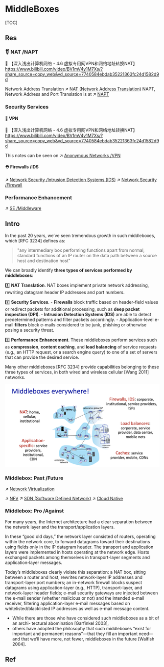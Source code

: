 # MiddleBoxes

[TOC]



## Res
### ⚧️ NAT /NAPT
🔗 【深入浅出计算机网络 - 4.6 虚拟专用网VPN和网络地址转换NAT】 https://www.bilibili.com/video/BV1mV4y1M7Xs/?share_source=copy_web&vd_source=7740584ebdab35221363fc24d1582d9d 

Network Address Translation ↗ [NAT (Network Address Translation)](NAT%20(Network%20Address%20Translation)/NAT%20(Network%20Address%20Translation).md)
NAPT, Network Address and Port Translation is at ↗ [NAPT](NAT%20(Network%20Address%20Translation)/NAPT.md)


### Security Services
#### 👻 VPN
🔗 【深入浅出计算机网络 - 4.6 虚拟专用网VPN和网络地址转换NAT】 https://www.bilibili.com/video/BV1mV4y1M7Xs/?share_source=copy_web&vd_source=7740584ebdab35221363fc24d1582d9d

This notes can be seen on ↗ [Anonymous Networks /VPN](../../../../../CyberSecurity/Network%20Security/Anonymous%20&%20Private%20Networks/👻%20Tunneling%20&%20VPN/Tunneling%20&%20VPN.md)

#### ⛑️ Firewalls /IDS
↗ [Network Security /Intrusion Detection Systems (IDS)](../../../../../CyberSecurity/🛌%20Comprehensive%20Defense%20Systems%20&%20Security%20Products/IDS%20(Intrusion%20Detection%20Systems)/IDS%20(Intrusion%20Detection%20Systems).md)
↗ [Network Security /Firewall](../../../../../CyberSecurity/🛌%20Comprehensive%20Defense%20Systems%20&%20Security%20Products/Firewall%20&%20Network%20Filters/Firewall%20&%20Network%20Filters.md)


### Performance Enhancement
↗ [SE /Middleware](../../../../../Software%20Engineering/👾%20Web%20Development/🥪%20Middleware/Middleware.md)



## Intro
In the past 20 years, we’ve seen tremendous growth in such middleboxes, which [RFC 3234] defines as:

> "any intermediary box performing functions apart from normal, standard functions of an IP router on the data path between a source host and destination host"

We can broadly identify **three types of services performed by middleboxes**:

1️⃣ **NAT Translation**. NAT boxes implement private network addressing, rewriting datagram header IP addresses and port numbers.

2️⃣ **Security Services**. 
	- **Firewalls** block traffic based on header-field values or redirect packets for additional processing, such as **deep packet inspection (DPI)**.
	- **Intrusion Detection Systems (IDS)** are able to detect predetermined patterns and filter packets accordingly. 
	- Application-level e-mail **filters** block e-mails considered to be junk, phishing or otherwise posing a security threat.

3️⃣ **Performance Enhancement**. These middleboxes perform services such as **compression**, **content caching**, and **load balancing** of service requests (e.g., an HTTP request, or a search engine query) to one of a set of servers that can provide the desired service.

Many other middleboxes [RFC 3234] provide capabilities belonging to these three types of services, in both wired and wireless cellular [Wang 2011] networks.

![](../../../../../../Assets/Pics/Screenshot%202023-05-12%20at%2010.53.17%20AM.png)


### Middlebox: Past /Future
↗ [Network Virtualization](../../../👰🏻‍♂️%20Network%20Virtualization/Network%20Virtualization.md)

↗ [NFV](../../../👰🏻‍♂️%20Network%20Virtualization/NFV/NFV.md)
↗ [SDN (Software Defined Network)](../../../🙌🏻%20SDN%20(Software%20Defined%20Network)/SDN%20(Software%20Defined%20Network).md)
↗ [Cloud Native](../../../../../Software%20Engineering/☁️%20Cloud%20Native/Cloud%20Native.md)


### Middlebox: Pro /Against
For many years, the Internet architecture had a clear separation between the network layer and the transport/application layers. 

In these “good old days,” the network layer consisted of routers, operating within the network core, to forward datagrams toward their destinations using fields only in the IP datagram header. The transport and application layers were implemented in hosts operating at the network edge. Hosts exchanged packets among themselves in transport-layer segments and application-layer messages. 

Today’s middleboxes clearly violate this separation: a NAT box, sitting between a router and host, rewrites network-layer IP addresses and transport-layer port numbers; an in-network firewall blocks suspect datagrams using application-layer (e.g., HTTP), transport-layer, and network-layer header fields; e-mail security gateways are injected between the e-mail sender (whether malicious or not) and the intended e-mail receiver, filtering application-layer e-mail messages based on whitelisted/blacklisted IP addresses as well as e-mail message content. 

- While there are those who have considered such middleboxes as a bit of an archi- tectural abomination [Garfinkel 2003], 
- others have adopted the philosophy that such middleboxes “exist for important and permanent reasons”—that they fill an important need—and that we’ll have more, not fewer, middleboxes in the future [Walfish 2004]. 




## Ref

